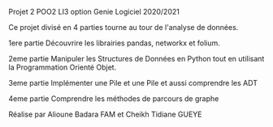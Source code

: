 Projet 2 POO2 LI3 option Genie Logiciel 2020/2021

Ce projet divisé en 4 parties tourne au tour de l'analyse de données.

1ere partie
  Découvrire les librairies pandas, networkx et folium.

2eme partie
  Manipuler les Structures de Données en Python tout en utilisant la Programmation Orienté Objet.

3eme partie
  Implémenter une Pile et une Pile et aussi comprendre les ADT
  
 4eme partie
  Comprendre les méthodes de parcours de graphe
  
  Réalise par Alioune Badara FAM et Cheikh Tidiane GUEYE

